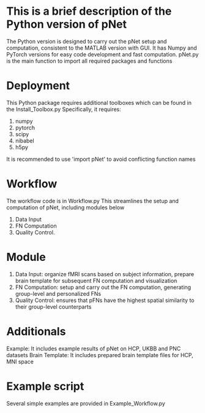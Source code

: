 # This is a brief description of the Python version of pNet
The Python version is designed to carry out the pNet setup and computation, consistent to the MATLAB version with GUI.
It has Numpy and PyTorch versions for easy code development and fast computation.
pNet.py is the main function to import all required packages and functions

# Deployment
This Python package requires additional toolboxes which can be found in the Install_Toolbox.py
Specifically, it requires:
1. numpy
2. pytorch
3. scipy
4. nibabel
5. h5py

It is recommended to use 'import pNet' to avoid conflicting function names

# Workflow
The workflow code is in Workflow.py
This streamlines the setup and computation of pNet, including modules below
1. Data Input
2. FN Computation
3. Quality Control.


# Module
1. Data Input: organize fMRI scans based on subject information, prepare brain template for subsequent FN computation and visualization
2. FN Computation: setup and carry out the FN computation, generating group-level and personalized FNs
3. Quality Control: ensures that pFNs have the highest spatial similarity to their group-level counterparts

# Additionals
Example: It includes example results of pNet on HCP, UKBB and PNC datasets
Brain Template: It includes prepared brain template files for HCP, MNI space

# Example script
Several simple examples are provided in Example_Workflow.py
